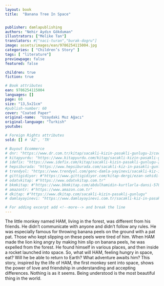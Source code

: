 ```yaml
---
layout: book
title:  "Banana Tree In Space"


publisher: damlapublishing
authors: "Nehir Aydın Gökduman"
illustrators: ["Melike Tan"]
translators: #["naci-turan","burak-dogru"]
image: assets/images/ean/9786254115004.jpg
categories: [ "Children’s Story" ]
tags: [ "literature"]
previewpage: false
featured: false

children: true
fiction: true

# Book attributes
ean: 9786254115004
languages: []
page: 60
size: "13,5x21cm"
#publish-number: 60
cover: "Coated Paper"
original-name:  "Uzaydaki Muz Ağacı"
original-language: "Turkish"
youtube:

# Foreign Rights attributes
sold: [] # 'AZ', 'TR'

# Buyout Ecommerce
# dnr: "https://www.dr.com.tr/kitap/sacakli-kizin-pasakli-gunlugu-2/cocuk-ve-genclik/genclik-10-yas/roman-oyku/urunno=0001893059001"
# kitapyurdu: "https://www.kitapyurdu.com/kitap/sacakli-kizin-pasakli-gunlugu-2-/560122.html&filter_name=Sa%C3%A7akl%C4%B1+K%C4%B1z%27%C4%B1n+Pasakl%C4%B1+G%C3%BCnl%C3%BC%C4%9F%C3%BC+2"
# idefix: "https://www.idefix.com/kitap/sacakli-kizin-pasakli-gunlugu-2/cocuk-ve-genclik/genclik-10-yas/roman-oyku/urunno=0001893059001"
# hepsiburada: "https://www.hepsiburada.com/sacakli-kiz-in-pasakli-gunlugu-2-damla-yayinevi-p-HBV000012ER86"
# trendyol: "https://www.trendyol.com/genc-damla-yayinevi/sacakli-kiz-in-pasakli-gunlugu-2-p-54825777"
# gittigidiyor: #"https://www.gittigidiyor.com/kitap-dergi/ezan-sehidi-adnan-menderes_pdp_732728793"
# odatvkitap: #"https://www.odatvkitap.com.tr"
# bkmkitap: #"https://www.bkmkitap.com/abdulhamidin-kurtlarla-dansi-578226"
# amazontr: #"https://www.amazon.com.tr"
# dkitap: #"https://www.dkitap.com/sacakli-kizin-pasakli-gunlugu"
# damlayayinevi: "https://www.damlayayinevi.com.tr/sacakli-kiz-in-pasakli-gunlugu-2-bu-iste-bi-terslik-var"

# For adding excerpt add <!--more--> and break the line
---
```

The little monkey named HAM, living in the forest, was different from his friends. He
didn’t communicate with anyone and didn’t follow any rules. He was especially famous
for throwing banana peels on the ground with a pat pat. Those who kept slipping on
these peels were tired of him. When HAM made the lion king angry by making him slip
on banana peels, he was expelled from the forest. He found himself in various places,
and then inside a rocket launched into space. So, what will HAM, feeling hungry in
space, eat? Will he be able to return to Earth? What adventure awaits him? This story,
inspired by the life of HAM, the first monkey sent into space, shows the power of love
and friendship in understanding and accepting differences. Nothing is as it seems.
Being understood is the most beautiful thing in the world.
<!--more--> 

